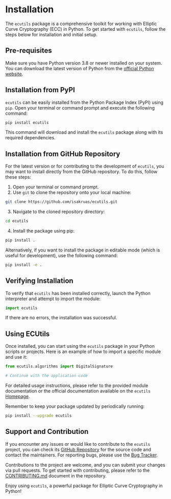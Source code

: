 # Installation

The `ecutils` package is a comprehensive toolkit for working with Elliptic Curve Cryptography (ECC) in Python. To get started with `ecutils`, follow the steps below for installation and initial setup.

## Pre-requisites

Make sure you have Python version 3.8 or newer installed on your system. You can download the latest version of Python from the [official Python website](https://www.python.org/downloads/).

## Installation from PyPI

`ecutils` can be easily installed from the Python Package Index (PyPI) using `pip`. Open your terminal or command prompt and execute the following command:

```bash
pip install ecutils
```

This command will download and install the `ecutils` package along with its required dependencies.

## Installation from GitHub Repository

For the latest version or for contributing to the development of `ecutils`, you may want to install directly from the GitHub repository. To do this, follow these steps:

1. Open your terminal or command prompt.
2. Use `git` to clone the repository onto your local machine:

```bash
git clone https://github.com/isakruas/ecutils.git
```

3. Navigate to the cloned repository directory:

```bash
cd ecutils
```

4. Install the package using pip:

```bash
pip install .
```

Alternatively, if you want to install the package in editable mode (which is useful for development), use the following command:

```bash
pip install -e .
```

## Verifying Installation

To verify that `ecutils` has been installed correctly, launch the Python interpreter and attempt to import the module:

```python
import ecutils
```

If there are no errors, the installation was successful.

## Using ECUtils

Once installed, you can start using the `ecutils` package in your Python scripts or projects. Here is an example of how to import a specific module and use it:

```python
from ecutils.algorithms import DigitalSignature

# Continue with the application code
```

For detailed usage instructions, please refer to the provided module documentation or the official documentation available on the `ecutils` [Homepage](https://ecutils.readthedocs.io/en/latest/).

Remember to keep your package updated by periodically running:

```bash
pip install --upgrade ecutils
```

## Support and Contribution

If you encounter any issues or would like to contribute to the `ecutils` project, you can check its [GitHub Repository](https://github.com/isakruas/ecutils) for the source code and contact the maintainers. For reporting bugs, please use the [Bug Tracker](https://github.com/isakruas/ecutils/issues).

Contributions to the project are welcome, and you can submit your changes via pull requests. To get started with contributing, please refer to the [CONTRIBUTING.md](https://github.com/isakruas/ecutils/blob/master/CONTRIBUTING.md) document in the repository.

Enjoy using `ecutils`, a powerful package for Elliptic Curve Cryptography in Python!